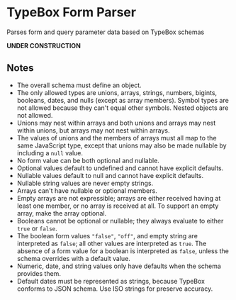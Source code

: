 # TypeBox Form Parser

Parses form and query parameter data based on TypeBox schemas

**UNDER CONSTRUCTION**

## Notes

- The overall schema must define an object.
- The only allowed types are unions, arrays, strings, numbers, bigints, booleans, dates, and nulls (except as array members). Symbol types are not allowed because they can't equal other symbols. Nested objects are not allowed.
- Unions may nest within arrays and both unions and arrays may nest within unions, but arrays may not nest within arrays.
- The values of unions and the members of arrays must all map to the same JavaScript type, except that unions may also be made nullable by including a `null` value.
- No form value can be both optional and nullable.
- Optional values default to undefined and cannot have explicit defaults.
- Nullable values default to null and cannot have explicit defaults.
- Nullable string values are never empty strings.
- Arrays can't have nullable or optional members.
- Empty arrays are not expressible; arrays are either received having at least one member, or no array is received at all. To support an empty array, make the array optional.
- Booleans cannot be optional or nullable; they always evaluate to either `true` or `false`.
- The boolean form values `"false"`, `"off"`, and empty string are interpreted as `false`; all other values are interpreted as `true`. The absence of a form value for a boolean is interpreted as `false`, unless the schema overrides with a default value.
- Numeric, date, and string values only have defaults when the schema provides them.
- Default dates must be represented as strings, because TypeBox conforms to JSON schema. Use ISO strings for preserve accuracy.

